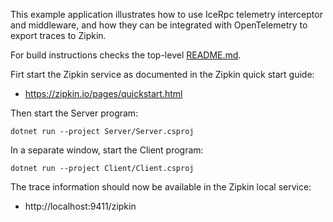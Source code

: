 This example application illustrates how to use IceRpc telemetry interceptor and middleware, and how they can be
integrated with OpenTelemetry to export traces to Zipkin.

For build instructions checks the top-level [README.md](../../README.md).

Firt start the Zipkin service as documented in the Zipkin quick start guide:

- https://zipkin.io/pages/quickstart.html

Then start the Server program:
```
dotnet run --project Server/Server.csproj
```

In a separate window, start the Client program:
```
dotnet run --project Client/Client.csproj
```

The trace information should now be available in the Zipkin local service:

 - http://localhost:9411/zipkin
